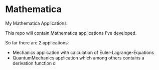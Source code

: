 # Mathematica
My Mathematica Applications

This repo will contain Mathematica applications I've developed.

So far there are 2 applications:
- Mechanics application with calculation of Euler-Lagrange-Equations
- QuantumMechanics application which among others contains a derivation function d
